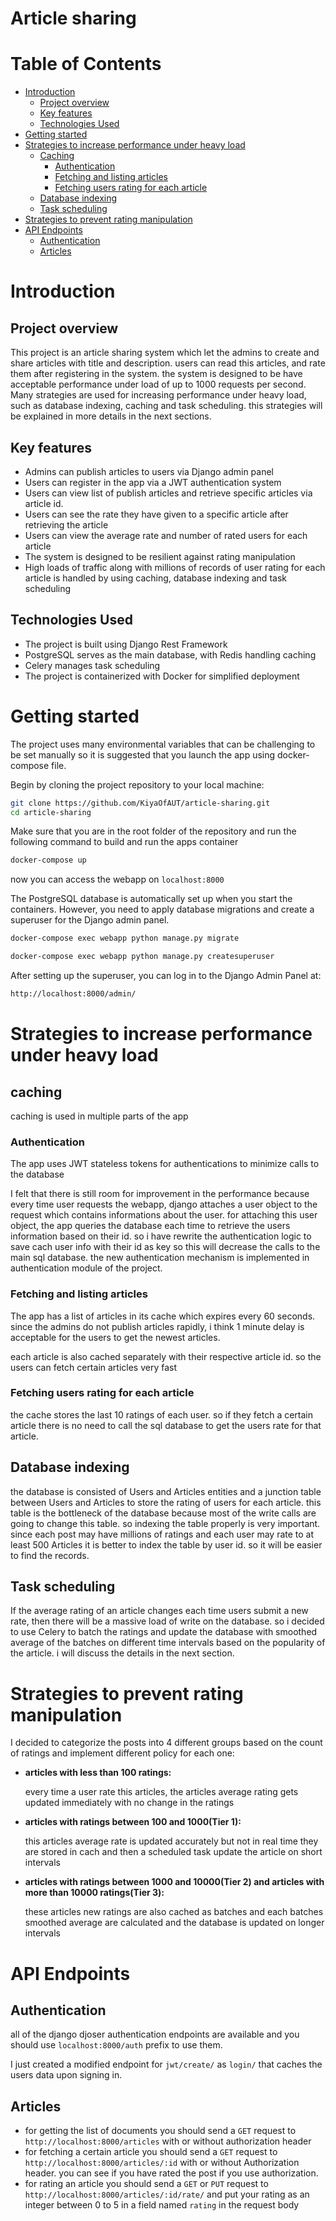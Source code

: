 # Article sharing
# Table of Contents

- [Introduction](#introduction)
    - [Project overview](#project-overview)
    - [Key features](#key-features)
    - [Technologies Used](#technologies-used)
- [Getting started](#getting-started)
- [Strategies to increase performance under heavy load](#strategies-to-increase-performance-under-heavy-load)
    - [Caching](#caching)
        - [Authentication](#authentication)
        - [Fetching and listing articles](#fetching-and-listing-articles)
        - [Fetching users rating for each article](#fetching-users-rating-for-each-article)
    - [Database indexing](#database-indexing)
    - [Task scheduling](#task-scheduling)
- [Strategies to prevent rating manipulation](#strategies-to-prevent-rating-manipulation)
- [API Endpoints](#api-endpoints)
    - [Authentication](#authentication-1)
    - [Articles](#articles)
# Introduction

## Project overview

This project is an article sharing system which let the admins to create and share articles with title and description. users can read this articles, and rate them after registering in the system. the system is designed to be have acceptable performance under load of up to 1000 requests per second. Many strategies are used for increasing performance under heavy load, such as database indexing, caching and task scheduling. this strategies will be explained in more details in the next sections.

## Key features

- Admins can publish articles to users via Django admin panel
- Users can register in the app via a JWT authentication system
- Users can view list of publish articles and retrieve specific articles via article id.
- Users can see the rate they have given to a specific article after retrieving the article
- Users can view the average rate and number of rated users for each article
- The system is designed to be resilient against rating manipulation
- High loads of traffic along with millions of records of user rating for each article is handled by using caching, database indexing and task scheduling

## Technologies Used

- The project is built using Django Rest Framework
- PostgreSQL serves as the main database, with Redis handling caching
- Celery manages task scheduling
- The project is containerized with Docker for simplified deployment

# Getting started

The project uses many environmental variables that can be challenging to be set manually so it is suggested that you launch the app using docker-compose file.

Begin by cloning the project repository to your local machine:

```bash
git clone https://github.com/KiyaOfAUT/article-sharing.git
cd article-sharing
```

Make sure that you are in the root folder of the repository and run the following command to build and run the apps container

```bash
docker-compose up
```

now you can access the webapp on `localhost:8000`

The PostgreSQL database is automatically set up when you start the containers. However, you need to apply database migrations and create a superuser for the Django admin panel. 

```bash
docker-compose exec webapp python manage.py migrate
```

```bash
docker-compose exec webapp python manage.py createsuperuser
```

After setting up the superuser, you can log in to the Django Admin Panel at:

```bash
http://localhost:8000/admin/
```

# Strategies to increase performance under heavy load

## caching

caching is used in multiple parts of the app

### Authentication

The app uses JWT stateless tokens for authentications to minimize calls to the database

I felt that there is still room for improvement in the performance because every time user requests the webapp, django attaches a user object to the request which contains informations about the user. for attaching this user object, the app queries the database each time to retrieve the users information based on their id. so i have rewrite the authentication logic to save cach user info with their id as key so this will decrease the calls to the main sql database. the new authentication mechanism is implemented in authentication module of the project.

### Fetching and listing articles

The app has a list of articles in its cache which expires every 60 seconds. since the admins do not publish articles rapidly, i think 1 minute delay is acceptable for the users to get the newest articles.

each article is also cached separately with their respective article id. so the users can fetch certain articles very fast  

### Fetching users rating for each article

the cache stores the last 10 ratings of each user. so if they fetch a certain article there is no need to call the sql database to get the users rate for that article. 

## Database indexing

the database is consisted of Users and Articles entities and a junction table between Users and Articles to store the rating of users for each article. this table is the bottleneck of the database because most of the write calls are going to change this table. so indexing the table properly is very important. since each post may have millions of ratings and each user may rate to at least 500 Articles it is better to index the table by user id. so it will be easier to find the records.  

## Task scheduling

If the average rating of an article changes each time users submit a new rate, then there will be a massive load of write on the database. so i decided to use Celery to batch the ratings and update the database with smoothed average of the batches on different time intervals based on the popularity of the article. i will discuss the details in the next section.

# Strategies to prevent rating manipulation

I decided to categorize the posts into 4 different groups based on the count of ratings and implement different policy for each one:

- **articles with less than 100 ratings:**
    
    every time a user rate this articles, the articles average rating gets updated immediately with no change in the ratings
    
- **articles with ratings between 100 and 1000(Tier 1):**
    
    this articles average rate is updated accurately but not in real time they are stored in cach and then a scheduled task update the article on short intervals 
    
- **articles with ratings between 1000 and 10000(Tier 2) and articles with more than 10000 ratings(Tier 3):**
    
    these articles new ratings are also cached  as batches and each batches smoothed average are calculated and the database is updated on longer intervals
    

# API Endpoints

## Authentication

all of the django djoser authentication endpoints are available and you should use `localhost:8000/auth` prefix to use them.

I just created a modified endpoint for `jwt/create/`  as `login/` that caches the users data upon signing in.

## Articles

- for getting the list of documents you should send a `GET` request to `http://localhost:8000/articles` with or without authorization header
- for fetching a certain article you should send a `GET` request to `http://localhost:8000/articles/:id` with or without Authorization header. you can see if you have rated the post if you use authorization.
- for rating an article you should send a `GET` or `PUT` request to `http://localhost:8000/articles/:id/rate/` and put your rating as an integer between 0 to 5 in a field named `rating` in the request body